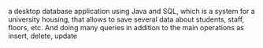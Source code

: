 a desktop database application using Java and SQL, which is a system for a university housing, that allows to save several data about students, staff, floors, etc. And doing many queries in addition to the main operations as insert, delete, update
